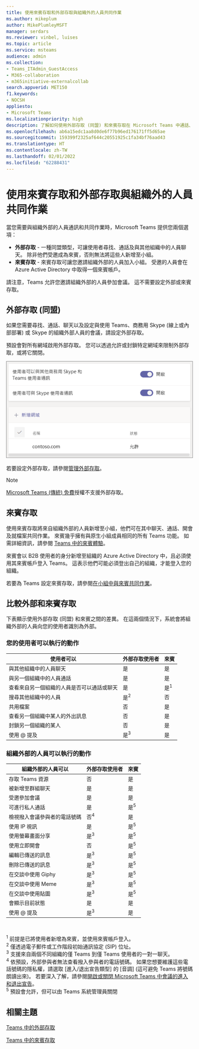 ```yaml
---
title: 使用來賓存取和外部存取與組織外的人員共同作業
ms.author: mikeplum
author: MikePlumleyMSFT
manager: serdars
ms.reviewer: vinbel, luises
ms.topic: article
ms.service: msteams
audience: admin
ms.collection:
- Teams_ITAdmin_GuestAccess
- M365-collaboration
- m365initiative-externalcollab
search.appverid: MET150
f1.keywords:
- NOCSH
appliesto:
- Microsoft Teams
ms.localizationpriority: high
description: 了解如何使用外部存取 (同盟) 和來賓存取在 Microsoft Teams 中通話、聊天、尋找和新增來自組織外部的使用者。
ms.openlocfilehash: ab6a15edc1aa8d0de6f77b96ed176171ff5d65ae
ms.sourcegitcommit: 159399f2325af644c20551925c1fa34bf76aad43
ms.translationtype: HT
ms.contentlocale: zh-TW
ms.lasthandoff: 02/01/2022
ms.locfileid: "62288431"
---
```

# <a name="use-guest-access-and-external-access-to-collaborate-with-people-outside-your-organization"></a>使用來賓存取和外部存取與組織外的人員共同作業

當您需要與組織外部的人員通訊和共同作業時，Microsoft Teams 提供您兩個選項：

- **外部存取** - 一種同盟類型，可讓使用者尋找、通話及與其他組織中的人員聊天。 除非他們受邀成為來賓，否則無法將這些人新增至小組。
- **來賓存取** - 來賓存取可讓您邀請組織外部的人員加入小組。 受邀的人員會在 Azure Active Directory 中取得一個來賓帳戶。

請注意，Teams 允許您邀請組織外部的人員參加會議。 這不需要設定外部或來賓存取。

## <a name="external-access-federation"></a>外部存取 (同盟)

如果您需要尋找、通話、聊天以及設定與使用 Teams、商務用 Skype (線上或內部部署) 或 Skype 的組織外部人員的會議，請設定外部存取。 

預設會對所有網域啟用外部存取。 您可以透過允許或封鎖特定網域來限制外部存取，或將它關閉。

![外部存取設定的螢幕擷取畫面。](media/external-access-federation-settings.png)

若要設定外部存取，請參閱[管理外部存取](manage-external-access.md)。 

>[!NOTE]
> [Microsoft Teams (傳統) 免費](https://support.microsoft.com/office/welcome-to-microsoft-teams-free-classic-6d79a648-6913-4696-9237-ed13de64ae3c)授權不支援外部存取。

## <a name="guest-access"></a>來賓存取

使用來賓存取將來自組織外部的人員新增至小組，他們可在其中聊天、通話、開會及就檔案共同作業。 來賓幾乎擁有與原生小組成員相同的所有 Teams 功能。 如需詳細資訊，請參閱 [Teams 中的來賓體驗](guest-experience.md)。

來賓會以 B2B 使用者的身分新增至組織的 Azure Active Directory 中，且必須使用其來賓帳戶登入 Teams。 這表示他們可能必須登出自己的組織，才能登入您的組織。

若要為 Teams 設定來賓存取，請參閱[在小組中與來賓共同作業](/microsoft-365/solutions/collaborate-as-team)。

## <a name="compare-external-and-guest-access"></a>比較外部和來賓存取

下表顯示使用外部存取 (同盟) 和來賓之間的差異。 在這兩個情況下，系統會將組織外部的人員向您的使用者識別為外部。

### <a name="things-your-users-can-do"></a>您的使用者可以執行的動作

| 使用者可以 | 外部存取使用者 | 來賓 |
|---------|-----------------------|--------------------|
| 與其他組織中的人員聊天 | 是 | 是 |
| 與另一個組織中的人員通話 | 是 | 是 |
| 查看來自另一個組織的人員是否可以通話或聊天 | 是 | 是<sup>1</sup> |
| 搜尋其他組織中的人員 | 是<sup>2</sup> | 否 |
| 共用檔案 | 否 | 是 |
| 查看另一個組織中某人的外出訊息 | 否 | 是 |
| 封鎖另一個組織的某人  | 否 | 是 |
| 使用 @ 提及 | 是<sup>3</sup> | 是 |

### <a name="things-people-outside-your-organization-can-do"></a>組織外部的人員可以執行的動作

| 組織外部的人員可以 | 外部存取使用者 | 來賓 |
|---------|-----------------------|--------------------|
| 存取 Teams 資源 | 否 | 是 |
| 被新增至群組聊天 | 是 | 是 |
| 受邀參加會議 | 是 | 是 |
| 可進行私人通話 | 是 | 是<sup>5</sup> |
| 檢視撥入會議參與者的電話號碼 | 否<sup>4</sup> | 是 |
| 使用 IP 視訊 | 是 | 是<sup>5</sup> |
| 使用螢幕畫面分享 | 是<sup>3</sup> | 是<sup>5</sup> |
| 使用立即開會 | 否 | 是<sup>5</sup> |
| 編輯已傳送的訊息 | 是<sup>3</sup> | 是<sup>5</sup> |
| 刪除已傳送的訊息 | 是<sup>3</sup> | 是<sup>5</sup> |
| 在交談中使用 Giphy | 是<sup>3</sup> | 是<sup>5</sup> |
| 在交談中使用 Meme | 是<sup>3</sup> | 是<sup>5</sup> |
| 在交談中使用貼圖 | 是<sup>3</sup> | 是<sup>5</sup> |
| 會顯示目前狀態 | 是 | 是 |
| 使用 @ 提及 | 是<sup>3</sup> | 是 |

<br>

<sup>1</sup> 前提是已將使用者新增為來賓，並使用來賓帳戶登入。<br>
<sup>2</sup> 僅透過電子郵件或工作階段初始通訊協定 (SIP) 位址。<br>
<sup>3</sup> 支援來自兩個不同組織的僅 Teams 到僅 Teams 使用者的一對一聊天。 <br>
<sup>4</sup> 依預設，外部參與者無法查看撥入參與者的電話號碼。 如果您想要維護這些電話號碼的隱私權，請選取 [進入/退出宣告類型] 的 [音調] (這可避免 Teams 將號碼朗讀出來)。 若要深入了解，請參閱[開啟或關閉 Microsoft Teams 中會議的進入和退出宣告](turn-on-or-off-entry-and-exit-announcements-for-meetings-in-teams.md)。 <br>
<sup>5</sup> 預設會允許，但可以由 Teams 系統管理員關閉

## <a name="related-topics"></a>相關主題

[Teams 中的外部存取](manage-external-access.md)

[Teams 中的來賓存取](guest-access.md)
